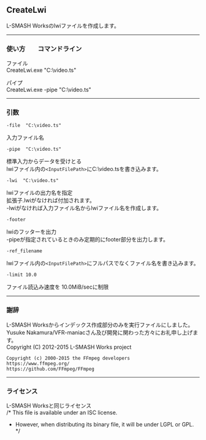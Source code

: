 ﻿
## CreateLwi

L-SMASH Worksのlwiファイルを作成します。


------------------------------------------------------------------
### 使い方　　コマンドライン

ファイル  
CreateLwi.exe  "C:\video.ts"

パイプ  
CreateLwi.exe  -pipe "C:\video.ts"


------------------------------------------------------------------
### 引数

    -file  "C:\video.ts"  
入力ファイル名  


    -pipe  "C:\video.ts"  
標準入力からデータを受けとる  
lwiファイル内の`<InputFilePath>`にC:\video.tsを書き込みます。  


    -lwi  "C:\video.ts"  
lwiファイルの出力名を指定  
拡張子.lwiがなければ付加されます。  
-lwiがなければ入力ファイル名からlwiファイル名を作成します。  


    -footer  
lwiのフッターを出力  
-pipeが指定されているときのみ定期的にfooter部分を出力します。  


    -ref_filename  
lwiファイル内の`<InputFilePath>`にフルパスでなくファイル名を書き込みます。


    -limit 10.0  
ファイル読込み速度を 10.0MiB/secに制限


------------------------------------------------------------------
### 謝辞
L-SMASH Worksからインデックス作成部分のみを実行ファイルにしました。  
Yusuke Nakamura/VFR-maniacさん及び開発に関わった方々にお礼申し上げます。  
    Copyright (C) 2012-2015 L-SMASH Works project

    Copyright (c) 2000-2015 the FFmpeg developers  
    https://www.ffmpeg.org/  
    https://github.com/FFmpeg/FFmpeg  

    
------------------------------------------------------------------
### ライセンス
  
  L-SMASH Worksと同じライセンス    
/* This file is available under an ISC license.
 * However, when distributing its binary file, it will be under LGPL or GPL. */
 
 
 
